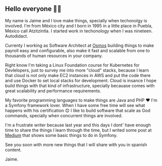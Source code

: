 ## Hello everyone ✌🏼

My name is Jaime and I love make things, specially when techonolgy is involved. 
I'm from México city and I born in 1995 in a little place in Puebla, México call Atzitzintla. I started work in techonology when I was nineteen. Autodidact.

Currenty I working as Software Architect at [Osmos](https://osmos.mx) building things to make payroll easy and configurable, also make it fast and scalable from one to thousands of human resources in your company. 

Right know I'm taking a Linux Foundation course for Kubernetes for Devlelopers, just to survey me into more "cloud" stacks, because I learn that cloud is not only make EC2 instances in AWS and put the code there and use Docker to set local stacks for development. Cloud is insance I hope build things with that kind of infrastructure, specially becauase comes with great scalability and performance requirements.

My favorite programming languages to make things are Java and PHP ❤️
I'm a Symfony framework lover. When I have some free time will see what happens with his certification 😊
I like to build software that scale as God commands, specially when concurrent things are involved. 

I'm a frustrate writer because last year and this days I dont' have enough time to share the things I learn through the time, but I writed some post at [Medium](https://medium.com/@jaimeramirezc) that shows some basic things to do in Symfony. 


See you soon with more new things that I will share with you in spanish content. 


Jaime.
<!--
**mrljaime/mrljaime** is a ✨ _special_ ✨ repository because its `README.md` (this file) appears on your GitHub profile.

Here are some ideas to get you started:

- 🔭 I’m currently working on ...
- 🌱 I’m currently learning ...
- 👯 I’m looking to collaborate on ...
- 🤔 I’m looking for help with ...
- 💬 Ask me about ...
- 📫 How to reach me: ...
- 😄 Pronouns: ...
- ⚡ Fun fact: ...
-->
